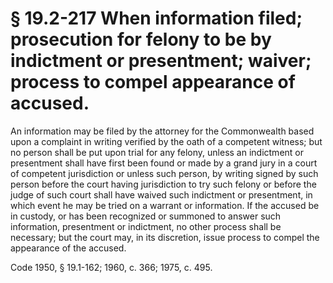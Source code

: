 # § 19.2-217 When information filed; prosecution for felony to be by indictment or presentment; waiver; process to compel appearance of accused.

<p>An information may be filed by the attorney for the Commonwealth based upon a complaint in writing verified by the oath of a competent witness; but no person shall be put upon trial for any felony, unless an indictment or presentment shall have first been found or made by a grand jury in a court of competent jurisdiction or unless such person, by writing signed by such person before the court having jurisdiction to try such felony or before the judge of such court shall have waived such indictment or presentment, in which event he may be tried on a warrant or information. If the accused be in custody, or has been recognized or summoned to answer such information, presentment or indictment, no other process shall be necessary; but the court may, in its discretion, issue process to compel the appearance of the accused.</p><p>Code 1950, § 19.1-162; 1960, c. 366; 1975, c. 495.</p>